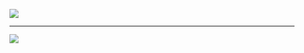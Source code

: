 <img src="https://api.npoint.io/ea1e3a670427d08fdb06"><hr>
<img src="https://api.npoint.io/97733ee8ec42a3ecb5ee#">
